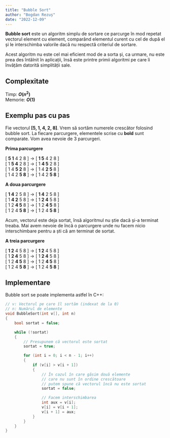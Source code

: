 ```yaml
---
title: "Bubble Sort"
author: "Bogdan Rezuș"
date: "2022-12-09"
---
```


**Bubble sort** este un algoritm simplu de sortare ce parcurge în mod repetat vectorul element cu element, comparând elementul curent cu cel de după el și le interschimba valorile dacă nu respectă criteriul de sortare.

Acest algoritm nu este cel mai eficient mod de a sorta și, ca urmare, nu este prea des întâlnit în aplicații, însă este printre primii algoritmi pe care îi învățăm datorită simplității sale.

## Complexitate

Timp: **$O({n^2})$**  
Memorie: **$O(1)$**

## Exemplu pas cu pas

Fie vectorul **[5, 1, 4, 2, 8]**. Vrem să sortăm numerele crescător folosind bubble sort. La fiecare parcurgere, elementele scrise cu **bold** sunt comparate. Vom avea nevoie de 3 parcurgeri.

**Prima parcurgere**

[ **5 1** 4 2 8 ] &rarr; [ **1 5** 4 2 8 ]  
[ 1 **5 4** 2 8 ] &rarr; [ 1 **4 5** 2 8 ]  
[ 1 4 **5 2** 8 ] &rarr; [ 1 4 **2 5** 8 ]  
[ 1 4 2 **5 8** ] &rarr; [ 1 4 2 **5 8** ]

**A doua parcurgere**

[ **1 4** 2 5 8 ] &rarr; [ **1 4** 2 5 8 ]  
[ 1 **4 2** 5 8 ] &rarr; [ 1 **2 4** 5 8 ]  
[ 1 2 **4 5** 8 ] &rarr; [ 1 2 **4 5** 8 ]  
[ 1 2 4 **5 8** ] &rarr; [ 1 2 4 **5 8** ]

Acum, vectorul este deja sortat, însă algoritmul nu știe dacă și-a terminat treaba. Mai avem nevoie de încă o parcurgere unde nu facem nicio interschimbare pentru a ști că am terminat de sortat.

**A treia parcurgere**

[ **1 2** 4 5 8 ] &rarr; [ **1 2** 4 5 8 ]  
[ 1 **2 4** 5 8 ] &rarr; [ 1 **2 4** 5 8 ]  
[ 1 2 **4 5** 8 ] &rarr; [ 1 2 **4 5** 8 ]  
[ 1 2 4 **5 8** ] &rarr; [ 1 2 4 **5 8** ]

## Implementare

Bubble sort se poate implementa astfel în C++:

```cpp
// v: Vectorul pe care îl sortăm (indexat de la 0)
// n: Numărul de elemente
void BubbleSort(int v[], int n)
{
    bool sortat = false;

    while (!sortat)
    {
        // Presupunem că vectorul este sortat
        sortat = true;

        for (int i = 0; i < n - 1; i++)
        {
            if (v[i] > v[i + 1])
            {
                // În cazul în care găsim două elemente
                // care nu sunt în ordine crescătoare
                // putem spune că vectorul încă nu este sortat
                sortat = false;

                // Facem interschimbarea
                int aux = v[i];
                v[i] = v[i + 1];
                v[i + 1] = aux;
            }
        }
    }
}
```
